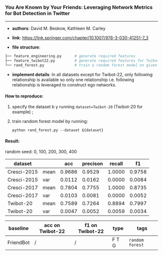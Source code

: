 ### You Are Known by Your Friends: Leveraging Network Metrics for Bot Detection in Twitter

---

- **authors**: David M. Beskow, Kathleen M. Carley

- **link**: https://link.springer.com/chapter/10.1007/978-3-030-41251-7_3

- **file structure**: 

```python
├── feature_engineering.py      # generate required features
├── feature_twibot22.py         # generate required features for Twibot-22 dataset
└── rand_forest.py              # train a random forest model on given dataset
```

- **implement details**: In all datasets except for Twibot-22, only following relationship is available so only one relationship i.e. following relationship is leveraged to construct ego networks.

  

#### How to reproduce:

1. specify the dataset b y running `dataset=Twibot-20` (Twibot-20 for example) ;

2. train random forest model by running:

   `python rand_forest.py --dataset ${dataset}`



#### Result:

random seed: 0, 100, 200, 300, 400

| dataset                  |      | acc    | precison | recall | f1     |
| ------------------------ | ---- | ------ | -------- | ------ | ------ |
| Cresci-2015              | mean | 0.9686 | 0.9529   | 1.0000 | 0.9758 |
| Cresci-2015              | var  | 0.0112 | 0.0162   | 0.0000 | 0.0084 |
| Cresci-2017              | mean | 0.7804 | 0.7755   | 1.0000 | 0.8735 |
| Cresci-2017              | var  | 0.0103 | 0.0081   | 0.0000 | 0.0052 |
| Twibot-20                | mean | 0.7589 | 0.7264   | 0.8894 | 0.7997 |
| Twibot-20                | var  | 0.0047 | 0.0052   | 0.0059 | 0.0034 |







| baseline              | acc on Twibot-22 | f1 on Twibot-22 | type | tags|
| --------------------- | ---------------- | --------------- | ---- | --- |
| FriendBot  |/|/|F T G|`random forest`|

